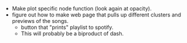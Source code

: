 
* Make plot specific node function (look again at opacity).
* figure out how to make web page that pulls up different clusters and previews of the songs.
	* button that "prints" playlist to spotify.
	* This will probably be a biproduct of dash.